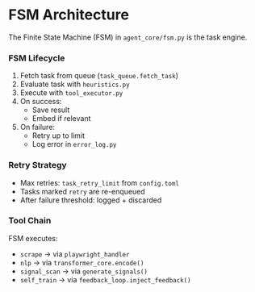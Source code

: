 # FSM Architecture

The Finite State Machine (FSM) in `agent_core/fsm.py` is the task engine.

### FSM Lifecycle

1. Fetch task from queue (`task_queue.fetch_task`)
2. Evaluate task with `heuristics.py`
3. Execute with `tool_executor.py`
4. On success:
   - Save result
   - Embed if relevant
5. On failure:
   - Retry up to limit
   - Log error in `error_log.py`

### Retry Strategy

- Max retries: `task_retry_limit` from `config.toml`
- Tasks marked `retry` are re-enqueued
- After failure threshold: logged + discarded

### Tool Chain

FSM executes:
- `scrape` → via `playwright_handler`
- `nlp` → via `transformer_core.encode()`
- `signal_scan` → via `generate_signals()`
- `self_train` → via `feedback_loop.inject_feedback()`
